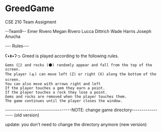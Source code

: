 # GreedGame
CSE 210 Team Assigment

  --Team9--
Emer Rivero
Megan Rivero
Lucca Dittrich
Wade Harris
Joseph Anucha

  --- Rules---

ʕ•́ᴥ•̀ʔっ Greed is played according to the following rules.

    Gems (💎) and rocks (🌑) randomly appear and fall from the top of the screen.
    The player (🛸) can move left (Z) or right (X) along the bottom of the screen.
    You can also move with arrows right and left 
    If the player touches a gem they earn a point.
    If the player touches a rock they lose a point.
    Gems and rocks are removed when the player touches them.
    The game continues until the player closes the window.

----------------------------------NOTE: change game directory----------------- (old version)

update: you don't need to change the directory anymore (new version)

